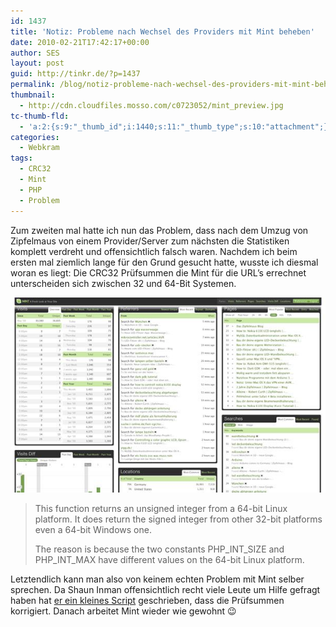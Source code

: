 ```yaml
---
id: 1437
title: 'Notiz: Probleme nach Wechsel des Providers mit Mint beheben'
date: 2010-02-21T17:42:17+00:00
author: SES
layout: post
guid: http://tinkr.de/?p=1437
permalink: /blog/notiz-probleme-nach-wechsel-des-providers-mit-mint-beheben/
thumbnail:
  - http://cdn.cloudfiles.mosso.com/c0723052/mint_preview.jpg
tc-thumb-fld:
  - 'a:2:{s:9:"_thumb_id";i:1440;s:11:"_thumb_type";s:10:"attachment";}'
categories:
  - Webkram
tags:
  - CRC32
  - Mint
  - PHP
  - Problem
---
```

Zum zweiten mal hatte ich nun das Problem, dass nach dem Umzug von Zipfelmaus von einem Provider/Server zum nächsten die Statistiken komplett verdreht und offensichtlich falsch waren. Nachdem ich beim ersten mal ziemlich lange für den Grund gesucht hatte, wusste ich diesmal woran es liegt: Die CRC32 Prüfsummen die Mint für die URL&#8217;s errechnet unterscheiden sich zwischen 32 und 64-Bit Systemen.

<img loading="lazy" src="/assets/2010/02/mint1.jpg" alt=""   />

> This function returns an unsigned integer from a 64-bit Linux platform. It does return the signed integer from other 32-bit platforms even a 64-bit Windows one.
>
> The reason is because the two constants PHP\_INT\_SIZE and PHP\_INT\_MAX have different values on the 64-bit Linux platform.

Letztendlich kann man also von keinem echten Problem mit Mint selber sprechen. Da Shaun Inman offensichtlich recht viele Leute um Hilfe gefragt haben hat [er ein kleines Script](http://haveamint.com/tmp/checksums.php.zip) geschrieben, dass die Prüfsummen korrigiert. Danach arbeitet Mint wieder wie gewohnt 😉
